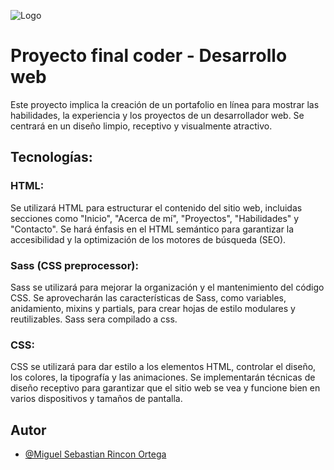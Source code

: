![Logo]([[https://dev-to-uploads.s3.amazonaws.com/uploads/articles/th5xamgrr6se0x5ro4g6.png](https://github.com/miserior/CODERAPP/blob/main/assets/spacepro-logo.png](https://github.com/miserior/CODERAPP/blob/c97ccd10dcc2dd2798b32131dff037dfdc165d02/assets/spacepro-logo.png)))


# Proyecto final coder - Desarrollo web

Este proyecto implica la creación de un portafolio en línea para mostrar las habilidades, la experiencia y los proyectos de un desarrollador web. Se centrará en un diseño limpio, receptivo y visualmente atractivo.

## Tecnologías:

### HTML:
Se utilizará HTML para estructurar el contenido del sitio web, incluidas secciones como "Inicio", "Acerca de mí", "Proyectos", "Habilidades" y "Contacto".
Se hará énfasis en el HTML semántico para garantizar la accesibilidad y la optimización de los motores de búsqueda (SEO).
### Sass (CSS preprocessor):
Sass se utilizará para mejorar la organización y el mantenimiento del código CSS.
Se aprovecharán las características de Sass, como variables, anidamiento, mixins y partials, para crear hojas de estilo modulares y reutilizables.
Sass sera compilado a css.
### CSS:
CSS se utilizará para dar estilo a los elementos HTML, controlar el diseño, los colores, la tipografía y las animaciones.
Se implementarán técnicas de diseño receptivo para garantizar que el sitio web se vea y funcione bien en varios dispositivos y tamaños de pantalla.

## Autor

- [@Miguel Sebastian Rincon Ortega](https://github.com/miserior/CODERAPP)
